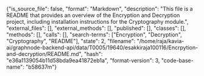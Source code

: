 {"is_source_file": false, "format": "Markdown", "description": "This file is a README that provides an overview of the Encryption and Decryption project, including installation instructions for the Cryptography module.", "external_files": [], "external_methods": [], "published": [], "classes": [], "methods": [], "calls": [], "search-terms": ["Encryption", "Decryption", "Cryptography", "README"], "state": 2, "filename": "/home/raja/kavia-ai/graphnode-backend-api/data/T0005/19640/esakkiraja100116/Encrpytion-and-decryption/README.md", "hash": "e36a1139054b11d58bda9ea41872eb1a", "format-version": 3, "code-base-name": "b58637m"}
